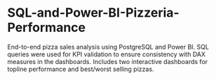 # SQL-and-Power-BI-Pizzeria-Performance
End-to-end pizza sales analysis using PostgreSQL and Power BI. SQL queries were used for KPI validation to ensure consistency with DAX measures in the dashboards. Includes two interactive dashboards for topline performance and best/worst selling pizzas.
